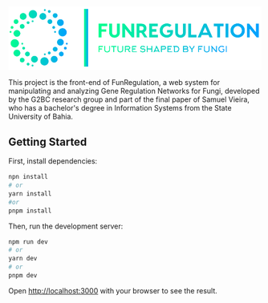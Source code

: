 ![funregulation logo](public/img/funregulation-logo-colored.png)

This project is the front-end of FunRegulation, a web system for manipulating and analyzing Gene Regulation Networks for Fungi, developed by the G2BC research group and part of the final paper of Samuel Vieira, who has a bachelor's degree in Information Systems from the State University of Bahia.

## Getting Started

First, install dependencies:

```bash
npn install
# or
yarn install
#or
pnpm install
```

Then, run the development server:

```bash
npm run dev
# or
yarn dev
# or
pnpm dev
```

Open [http://localhost:3000](http://localhost:3000) with your browser to see the result.
